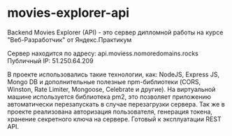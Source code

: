 # movies-explorer-api
Backend Movies Explorer (API) - это сервер дипломной работы на курсе "Веб-Разработчик" от Яндекс.Практикум

Сервер находится по адресу: api.moviess.nomoredomains.rocks
Публичный IP: 51.250.64.209

В проекте использовались такие технологии, как: NodeJS, Express JS, Mongo DB и дополнительные полезные npm-библиотеки (CORS, Winston, Rate Limiter, Mongoose, Celebrate и другие). На виртуальной машине используется библиотека pm2, это позволяет приложению автоматически перезапускать в случае перезагрузки сервера. Так же в проекте реализована авторизация пользователя, генерация токена, хранение секретного ключа на сервере. Готовый к эксплуатации REST API.
